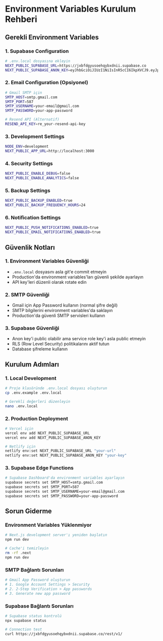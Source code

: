 # Environment Variables Kurulum Rehberi

## Gerekli Environment Variables

### 1. Supabase Configuration
```bash
# .env.local dosyasına ekleyin
NEXT_PUBLIC_SUPABASE_URL=https://jxbfdgyusoehqybxdnii.supabase.co
NEXT_PUBLIC_SUPABASE_ANON_KEY=eyJhbGciOiJIUzI1NiIsInR5cCI6IkpXVCJ9.eyJpc3MiOiJzdXBhYmFzZSIsInJlZiI6Imp4YmZkZ3l1c29laHF5YnhkbmlpIiwicm9sZSI6ImFub24iLCJpYXQiOjE3NTEyMjY5NTksImV4cCI6MjA2NjgwMjk1OX0.aBMXWV0yeW8cunOtrKGGakLv_7yZi1vbV1Q1fXsJJeg
```

### 2. Email Configuration (Opsiyonel)
```bash
# Gmail SMTP için
SMTP_HOST=smtp.gmail.com
SMTP_PORT=587
SMTP_USERNAME=your-email@gmail.com
SMTP_PASSWORD=your-app-password

# Resend API (Alternatif)
RESEND_API_KEY=re_your-resend-api-key
```

### 3. Development Settings
```bash
NODE_ENV=development
NEXT_PUBLIC_APP_URL=http://localhost:3000
```

### 4. Security Settings
```bash
NEXT_PUBLIC_ENABLE_DEBUG=false
NEXT_PUBLIC_ENABLE_ANALYTICS=false
```

### 5. Backup Settings
```bash
NEXT_PUBLIC_BACKUP_ENABLED=true
NEXT_PUBLIC_BACKUP_FREQUENCY_HOURS=24
```

### 6. Notification Settings
```bash
NEXT_PUBLIC_PUSH_NOTIFICATIONS_ENABLED=true
NEXT_PUBLIC_EMAIL_NOTIFICATIONS_ENABLED=true
```

## Güvenlik Notları

### 1. Environment Variables Güvenliği
- `.env.local` dosyasını asla git'e commit etmeyin
- Production'da environment variables'ları güvenli şekilde ayarlayın
- API key'leri düzenli olarak rotate edin

### 2. SMTP Güvenliği
- Gmail için App Password kullanın (normal şifre değil)
- SMTP bilgilerini environment variables'da saklayın
- Production'da güvenli SMTP servisleri kullanın

### 3. Supabase Güvenliği
- Anon key'i public olabilir ama service role key'i asla public etmeyin
- RLS (Row Level Security) politikalarını aktif tutun
- Database şifreleme kullanın

## Kurulum Adımları

### 1. Local Development
```bash
# Proje klasöründe .env.local dosyası oluşturun
cp .env.example .env.local

# Gerekli değerleri düzenleyin
nano .env.local
```

### 2. Production Deployment
```bash
# Vercel için
vercel env add NEXT_PUBLIC_SUPABASE_URL
vercel env add NEXT_PUBLIC_SUPABASE_ANON_KEY

# Netlify için
netlify env:set NEXT_PUBLIC_SUPABASE_URL "your-url"
netlify env:set NEXT_PUBLIC_SUPABASE_ANON_KEY "your-key"
```

### 3. Supabase Edge Functions
```bash
# Supabase Dashboard'da environment variables ayarlayın
supabase secrets set SMTP_HOST=smtp.gmail.com
supabase secrets set SMTP_PORT=587
supabase secrets set SMTP_USERNAME=your-email@gmail.com
supabase secrets set SMTP_PASSWORD=your-app-password
```

## Sorun Giderme

### Environment Variables Yüklenmiyor
```bash
# Next.js development server'ı yeniden başlatın
npm run dev

# Cache'i temizleyin
rm -rf .next
npm run dev
```

### SMTP Bağlantı Sorunları
```bash
# Gmail App Password oluşturun
# 1. Google Account Settings > Security
# 2. 2-Step Verification > App passwords
# 3. Generate new app password
```

### Supabase Bağlantı Sorunları
```bash
# Supabase status kontrolü
npx supabase status

# Connection test
curl https://jxbfdgyusoehqybxdnii.supabase.co/rest/v1/
``` 